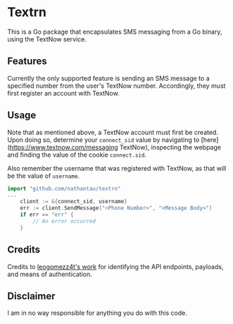 # Textrn

This is a Go package that encapsulates SMS messaging from a Go binary, using the TextNow service.

## Features

Currently the only supported feature is sending an SMS message to a specified number from the user's TextNow number. Accordingly, they must first register an account with TextNow.

## Usage

Note that as mentioned above, a TextNow account must first be created. Upon doing so, determine your `connect_sid` value by navigating to [here](https://www.textnow.com/messaging TextNow), inspecting the webpage and finding the value of the cookie `connect.sid`. 

Also remember the username that was registered with TextNow, as that will be the value of `username`.

```go
import "github.com/nathantau/textrn"
...
    client := &{connect_sid, username}
    err := client.SendMessage("<Phone Number>", "<Message Body>")
    if err == "err" {
        // An error occurred
    }
```

## Credits

Credits to [leogomezz4t's work](https://github.com/leogomezz4t/PyTextNow_API) for identifying the API endpoints, payloads, and means of authentication.

## Disclaimer

I am in no way responsible for anything you do with this code.
 
